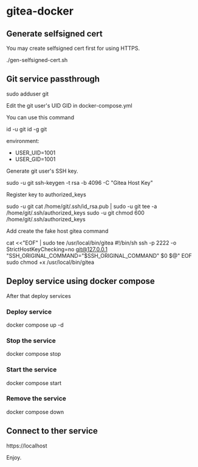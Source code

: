 # gitea-docker

## Generate selfsigned cert

You may create selfsigned cert first for using HTTPS.

./gen-selfsigned-cert.sh

## Git service passthrough

sudo adduser git

Edit the git user's UID GID in docker-compose.yml

You can use this command

id -u git
id -g git

environment:
 - USER_UID=1001
 - USER_GID=1001

Generate git user's SSH key.

sudo -u git ssh-keygen -t rsa -b 4096 -C "Gitea Host Key"

Register key to authorized_keys

sudo -u git cat /home/git/.ssh/id_rsa.pub | sudo -u git tee -a /home/git/.ssh/authorized_keys
sudo -u git chmod 600 /home/git/.ssh/authorized_keys

Add create the fake host gitea command

cat <<"EOF" | sudo tee /usr/local/bin/gitea
#!/bin/sh
ssh -p 2222 -o StrictHostKeyChecking=no git@127.0.0.1 "SSH_ORIGINAL_COMMAND=\"$SSH_ORIGINAL_COMMAND\" $0 $@"
EOF
sudo chmod +x /usr/local/bin/gitea

## Deploy service using docker compose

After that deploy services

### Deploy service

docker compose up -d

### Stop the service

docker compose stop

### Start the service

docker compose start

### Remove the service

docker compose down

## Connect to ther service

https://localhost

Enjoy.
